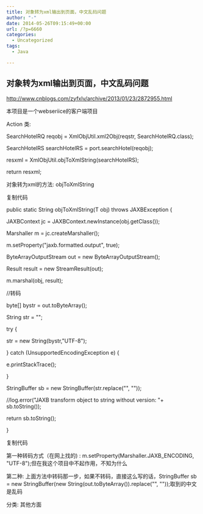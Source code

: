 ```yaml
---
title: 对象转为xml输出到页面，中文乱码问题
author: "-"
date: 2014-05-26T09:15:49+00:00
url: /?p=6660
categories:
  - Uncategorized
tags:
  - Java

---
```

## 对象转为xml输出到页面，中文乱码问题
http://www.cnblogs.com/zyfxlv/archive/2013/01/23/2872955.html

本项目是一个webseriice的客户端项目

Action 类: 

SearchHotelRQ reqobj = XmlObjUtil.xml2Obj(reqstr, SearchHotelRQ.class);
  
SearchHotelRS searchHotelRS = port.searchHotel(reqobj);
  
resxml = XmlObjUtil.objToXmlString(searchHotelRS);
  
return resxml;
  
对象转为xml的方法: objToXmlString

复制代码
  
public static <T> String objToXmlString(T obj) throws JAXBException {
  
JAXBContext jc = JAXBContext.newInstance(obj.getClass());
  
Marshaller m = jc.createMarshaller();
  
m.setProperty("jaxb.formatted.output", true);
  
ByteArrayOutputStream out = new ByteArrayOutputStream();
  
Result result = new StreamResult(out);
  
m.marshal(obj, result);
  
//转码
  
byte[] bystr = out.toByteArray();
  
String str = "";
  
try {
  
str = new String(bystr,"UTF-8");
  
} catch (UnsupportedEncodingException e) {
  
e.printStackTrace();
  
}
  
StringBuffer sb = new StringBuffer(str.replace("<?xml version=\"1.0\" encoding=\"UTF-8\" standalone=\"yes\"?>", ""));
  
//log.error("JAXB transform object to string without version: "+ sb.toString());
  
return sb.toString();
  
}
  
复制代码
  
第一种转码方式（在网上找的) :  m.setProperty(Marshaller.JAXB_ENCODING, "UTF-8");但在我这个项目中不起作用，不知为什么

第二种: 上面方法中转码那一步，如果不转码，直接这么写的话，StringBuffer sb = new StringBuffer(new String(out.toByteArray()).replace("<?xml version=\"1.0\" encoding=\"UTF-8\" standalone=\"yes\"?>", ""));取到的中文是乱码

分类: 其他方面